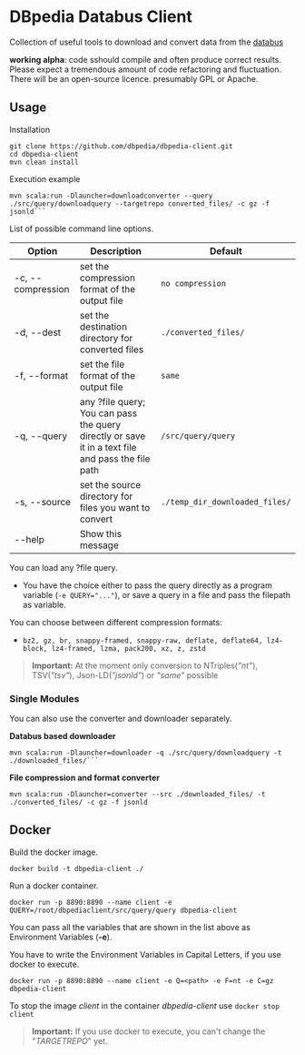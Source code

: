 
# DBpedia Databus Client

Collection of useful tools to download and convert data from the [databus](https://databus.dbpedia.org)

**working alpha**: code sshould compile and often produce correct results. Please expect a tremendous amount of code refactoring and fluctuation. There will be an open-source licence. presumably GPL or Apache. 

## Usage   

Installation
```
git clone https://github.com/dbpedia/dbpedia-client.git
cd dbpedia-client
mvn clean install
```

Execution example
```
mvn scala:run -Dlauncher=downloadconverter --query ./src/query/downloadquery --targetrepo converted_files/ -c gz -f jsonld```
```

List of possible command line options.

| Option  | Description  | Default |
|---|---|---|
| -c, --compression  <arg> | set the compression format of the output file | `no compression`
| -d, --dest  <arg>| set the destination directory for converted files | `./converted_files/` |
| -f, --format  <arg> | set the file format of the output file  | `same` |  
| -q, --query  <arg> | any ?file query; You can pass the query directly or save it in a text file and pass the file path  | `/src/query/query` | 
| -s, --source  <arg>| set the source directory for files you want to convert| `./temp_dir_downloaded_files/` |
| --help| Show this message ||

You can load any ?file query. 
* You have the choice either to pass the query directly as a program variable (`-e QUERY="..."`), or save a query in a file and pass the filepath as variable.

You can choose between different compression formats:
    
* `bz2, gz, br, snappy-framed, snappy-raw, deflate, deflate64, lz4-block, lz4-framed, lzma, pack200, xz, z, zstd`

> **Important:** At the moment only conversion to NTriples(_"nt"_), TSV(_"tsv"_), Json-LD(_"jsonld"_) or _"same"_ possible


### Single Modules

You can also use the converter and downloader separately.

**Databus based downloader**

```
mvn scala:run -Dlauncher=downloader -q ./src/query/downloadquery -t ./downloaded_files/```
```

**File compression and format converter**

```
mvn scala:run -Dlauncher=converter --src ./downloaded_files/ -t ./converted_files/ -c gz -f jsonld
```

## Docker

Build the docker image.

```
docker build -t dbpedia-client ./ 
```

Run a docker container.

```
docker run -p 8890:8890 --name client -e QUERY=/root/dbpediaclient/src/query/query dbpedia-client
```

You can pass all the variables that are shown in the list above as Environment Variables (**-e**).  

You have to write the Environment Variables in Capital Letters, if you use docker to execute.  

```
docker run -p 8890:8890 --name client -e Q=<path> -e F=nt -e C=gz dbpedia-client
```

To stop the image *client* in the container *dbpedia-client* use `docker stop client`

> **Important:** If you use docker to execute, you can't change the "_TARGETREPO_" yet.
